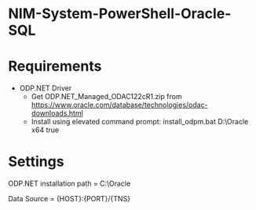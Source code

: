 # NIM-System-PowerShell-Oracle-SQL

# Requirements
- ODP.NET Driver
    - Get ODP.NET_Managed_ODAC122cR1.zip from https://www.oracle.com/database/technologies/odac-downloads.html
    - Install using elevated command prompt: install_odpm.bat D:\Oracle x64 true


# Settings

ODP.NET installation path = C:\Oracle


Data Source = {HOST}:{PORT}/{TNS}
